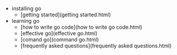 - installing go 
	- [getting started](getting started.html)
- learning go 
	- [how to write go code](how to write go code.html)
	- [effective go](effective go.html)
	- [comand go](command go.html)
	- [frequently asked questions](frequently asked questions.html)